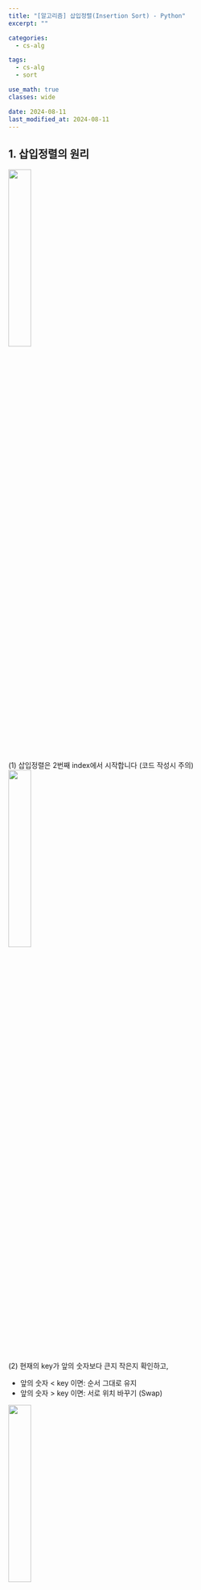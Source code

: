 ```yaml
---
title: "[알고리즘] 삽입정렬(Insertion Sort) - Python"
excerpt: ""

categories:
  - cs-alg

tags:
  - cs-alg
  - sort

use_math: true
classes: wide

date: 2024-08-11
last_modified_at: 2024-08-11
---
```


## 1. 삽입정렬의 원리

<img src='{{"/assets/img/2024-08-11-insertion_sort/img1.png" | relative_url}}' width="30%">
<br>
(1) 삽입정렬은 2번째 index에서 시작합니다 (코드 작성시 주의)


<img src='{{"/assets/img/2024-08-11-insertion_sort/img2.png" | relative_url}}' width="30%">
<br>
(2) 현재의 key가 앞의 숫자보다 큰지 작은지 확인하고,

* 앞의 숫자 < key 이면: 순서 그대로 유지
* 앞의 숫자 > key 이면: 서로 위치 바꾸기 (Swap)

<img src='{{"/assets/img/2024-08-11-insertion_sort/img3.png" | relative_url}}' width="30%">
<br>
(3) 이후, key를 오른쪽으로 한 칸 옮기기

<img src='{{"/assets/img/2024-08-11-insertion_sort/img4.png" | relative_url}}' width="30%">
<br>
(4) key인 4가 8보다 작으므로 swap

<img src='{{"/assets/img/2024-08-11-insertion_sort/img5.png" | relative_url}}' width="30%">
<br>
(5) 작업이 끝났으니 다시 key 한 자리 옮기기

(6) 위 과정을 계속 반복하여 최종 정렬된 array 생성
<br>
<img src='{{"/assets/img/2024-08-11-insertion_sort/img6.png" | relative_url}}' width="30%"><br>
<img src='{{"/assets/img/2024-08-11-insertion_sort/img7.png" | relative_url}}' width="30%"><br>
<img src='{{"/assets/img/2024-08-11-insertion_sort/img8.png" | relative_url}}' width="30%"><br>
<img src='{{"/assets/img/2024-08-11-insertion_sort/img9.png" | relative_url}}' width="30%"><br>
<img src='{{"/assets/img/2024-08-11-insertion_sort/img10.png" | relative_url}}' width="30%"><br>
<img src='{{"/assets/img/2024-08-11-insertion_sort/img11.png" | relative_url}}' width="30%"><br>




## 2. 삽입정렬 Python 코드
<center><img src='{{"/assets/img/2024-08-11-insertion_sort/img12.png" | relative_url}}' width="60%"></center>
1. index "i"는 위 설명에서의 Key를 의미합니다. 또한, range를 1에서부터 시작하여 2번째 index부터 key로 설정될 수 있게 합니다.

2. key에서부터 왼쪽으로 대소비교를 하여 정렬을 할 수 있도록 inner loop를 설정해줍니다.

3. Key가 이전 원소보다 작으면,

4. Python의 swap코드 (a,b = b,a)를 이용하여 swap 진행





아래는 삽입정렬에 대한 Python 전체 코드와, 

Array가 오름차순 ascending[1, 2, 3, ... , 9999, 10000]일 때의 삽입 정렬
Array가 랜덤으로 섞여있을 때의 삽입 정렬
Array가 내림차순 descending[10000, 9999, 9998, ... , 2, 1] 일 때의 삽입 정렬
의 수행시간을 비교하는 코드입니다.


```python
# 1. Implement Insertion Sort  
import time
import random

def insertion_sort(list):
    for i in range(1, len(list)):
        for j in range(i, 0, -1):
            if list[j] < list[j-1]:
                list[j], list[j-1] = list[j-1], list[j]
            else:
                break

def insertion_sort_time(list):
    start_time = time.time()
    insertion_sort(list)
    end_time = time.time()
    return end_time - start_time


# a. Perform sorting in ascending order  on [1,2,3,4,5,6,........9999,10000] 
#    and compute the time for the execution.
list_a = list(range(1, 10001))
time_a = insertion_sort_time(list_a)
print("ascending order sorting time (sec):", time_a)

# b. Random shuffle the number [1,2,3,4,5,6,....9999,10000]  
#    and sort the array in ascending order, compute the time for the execution
list_b = list(range(1, 10001))
random.shuffle(list_b)
time_b = insertion_sort_time(list_b)
print("shuffled array sorting time (sec):", time_b)

# c. Perform sorting in descending order on [10000,9999,9998, ..... 3,2,1] 
#     and compute the time for the execution.  
list_c = list(range(10000, 0, -1))
time_c = insertion_sort_time(list_c)
print("descending order sorting time (sec):", time_c)



# Result
# ascending order sorting time (sec): 0.0020825862884521484
# shuffled array sorting time (sec): 2.6333789825439453
# descending order sorting time (sec): 5.20855188369751
```

Ascending인 경우 굉장히 빠른 속도로 정렬한 것을 볼 수 있고,

정렬된 방식에 따라 위와 같은 정렬 시간의 차이를 보이는 것을 알 수 있습니다.


## 3. 삽입정렬 시간복잡도/공간복잡도


### 시간복잡도:
- 위 정렬 시간 비교에서 나타났듯이, Best Case는 오름차순으로 정렬되어 있는 경우입니다.
- 오름차순의 경우 1 ~ n의 바깥의 for loop 하나만 통과하면 되므로 O(n)의 시간복잡도를 가지는 것을 알 수 있습니다.  
- Worst Case는 내림차순으로 정렬되어 있는 경우입니다.
- 내림차순의 경우 1 ~ n의 Outer loop와 1 ~ n의 Inner loop를 모두 통과해야 하므로 n × n = n^2, 즉 O(n^2)입니다.
- 따라서, Insertion Sort의 Time Complexity는 O(n^2)입니다.

### 공간복잡도:
- Insertion Sort는 정렬 수행 과정에서 추가적인 보조 공간(Auxiliary Space)를 필요로 하지 않습니다.
- 물론 Swap하는 과정에서 공간 한 자리가 필요하긴 하지만, 너무 작기 때문에 무시합니다.
- 따라서, Insertion Sort는 Auxiliary Space를 필요로하지 않는 In-place Sort입니다.





